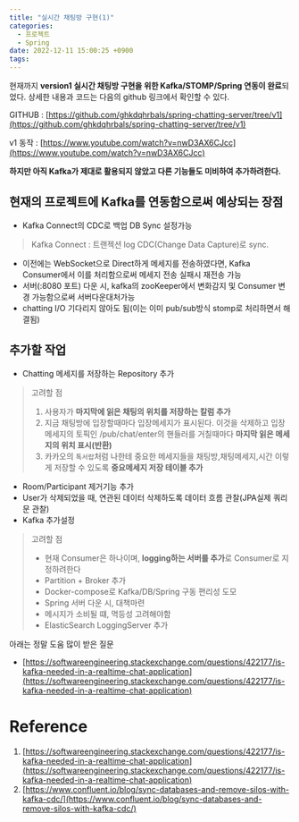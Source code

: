 ```yaml
---
title: "실시간 채팅방 구현(1)"
categories:
  - 프로젝트
  - Spring
date: 2022-12-11 15:00:25 +0900
tags:
---
```

현재까지 **version1 실시간 채팅방 구현을 위한 Kafka/STOMP/Spring 연동이 완료**되었다. 상세한 내용과 코드는 다음의 github 링크에서 확인할 수 있다.

GITHUB : [https://github.com/ghkdqhrbals/spring-chatting-server/tree/v1](https://github.com/ghkdqhrbals/spring-chatting-server/tree/v1)

v1 동작 : [https://www.youtube.com/watch?v=nwD3AX6CJcc](https://www.youtube.com/watch?v=nwD3AX6CJcc)

**하지만 아직 Kafka가 제대로 활용되지 않았고 다른 기능들도 미비하여 추가하려한다.**

## 현재의 프로젝트에 Kafka를 연동함으로써 예상되는 장점
* Kafka Connect의 CDC로 백업 DB Sync 설정가능
> Kafka Connect : 트랜젝션 log CDC(Change Data Capture)로 sync.
* 이전에는 WebSocket으로 Direct하게 메세지를 전송하였다면, Kafka Consumer에서 이를 처리함으로써 메세지 전송 실패시 재전송 가능
* 서버(:8080 포트) 다운 시, kafka의 zooKeeper에서 변화감지 및 Consumer 변경 가능함으로써 서버다운대처가능
* chatting I/O 기다리지 않아도 됨(이는 이미 pub/sub방식 stomp로 처리하면서 해결됨)


## 추가할 작업
* Chatting 메세지를 저장하는 Repository 추가
> 고려할 점
> 1. 사용자가 **마지막에 읽은 채팅의 위치를 저장하는 칼럼 추가**
> 2. 지금 채팅방에 입장할때마다 입장메세지가 표시된다. 이것을 삭제하고 입장메세지의 토픽인 /pub/chat/enter의 핸들러를 거칠때마다 **마지막 읽은 메세지의 위치 표시(반환)**
> 3. 카카오의 `톡서랍`처럼 나한테 중요한 메세지들을 채팅방,채팅메세지,시간 이렇게 저장할 수 있도록 **중요메세지 저장 테이블 추가**
* Room/Participant 제거기능 추가
* User가 삭제되었을 때, 연관된 데이터 삭제하도록 데이터 흐름 관찰(JPA실제 쿼리문 관찰)
* Kafka 추가설정
> 고려할 점
> * 현재 Consumer은 하나이며, **logging하는 서버를 추가**로 Consumer로 지정하려한다
> * Partition + Broker 추가
> * Docker-compose로 Kafka/DB/Spring 구동 편리성 도모
> * Spring 서버 다운 시, 대책마련
> * 메시지가 소비될 떄, 멱등성 고려해야함
> * ElasticSearch LoggingServer 추가

아래는 정말 도움 많이 받은 질문
* [https://softwareengineering.stackexchange.com/questions/422177/is-kafka-needed-in-a-realtime-chat-application](https://softwareengineering.stackexchange.com/questions/422177/is-kafka-needed-in-a-realtime-chat-application)

# Reference
1. [https://softwareengineering.stackexchange.com/questions/422177/is-kafka-needed-in-a-realtime-chat-application](https://softwareengineering.stackexchange.com/questions/422177/is-kafka-needed-in-a-realtime-chat-application)
2. [https://www.confluent.io/blog/sync-databases-and-remove-silos-with-kafka-cdc/](https://www.confluent.io/blog/sync-databases-and-remove-silos-with-kafka-cdc/)
